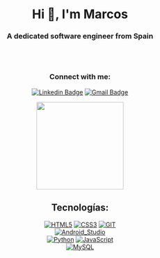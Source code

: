 <h1 align="center">Hi 👋, I'm Marcos</h1>
<h3 align="center">A dedicated software engineer from Spain</h3>


<br><br>
<h3 align="center">Connect with me:</h3>
<div align="center"> 

[![Linkedin Badge](https://img.shields.io/badge/LinkedIn-0077B5?style=for-the-badge&logo=linkedin&logoColor=white)](www.linkedin.com/in/marcos-lópez-a04ab72aa)
[![Gmail Badge](https://img.shields.io/badge/Gmail-D14836?style=for-the-badge&logo=gmail&logoColor=white)](mailto:marcoslopezgarau@gmail.com)


<div align="center" display="flex">
  <img align='center' src='https://user-images.githubusercontent.com/5713670/87202985-820dcb80-c2b6-11ea-9f56-7ec461c497c3.gif' width='200"'>
</div>

## Tecnologías:
[![HTML5](https://img.shields.io/badge/HTML5-999999?style=for-the-badge&logo=HTML5&logoColor=white&labelColor=101010)]()
[![CSS3](https://img.shields.io/badge/CSS3-FA7343?style=for-the-badge&logo=CSS3&logoColor=white&labelColor=101010)]()
[![GIT](https://img.shields.io/badge/GIT-1575F9?style=for-the-badge&logo=GIT&logoColor=white&labelColor=101010)]()
</br>
[![Android_Studio](https://img.shields.io/badge/Android_Studio-3DDC84?style=for-the-badge&logo=android-studio&logoColor=white&labelColor=101010)]()
</br>
[![Python](https://img.shields.io/badge/Python-yellow?style=for-the-badge&logo=python&logoColor=white&labelColor=101010)]()
[![JavaScript](https://img.shields.io/badge/JavaScript-F7DF1E?style=for-the-badge&logo=javascript&logoColor=white&labelColor=101010)]()
</br>
[![MySQL](https://img.shields.io/badge/MySQL-4479A1?style=for-the-badge&logo=mysql&logoColor=white&labelColor=101010)]()
</br>

